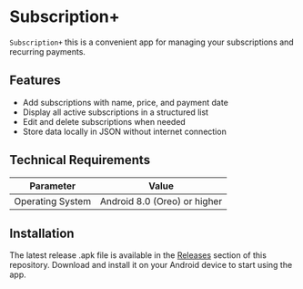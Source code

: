 # Subscription+

`Subscription+` this is a convenient app for managing your subscriptions and recurring payments.

## Features
- Add subscriptions with name, price, and payment date
- Display all active subscriptions in a structured list
- Edit and delete subscriptions when needed
- Store data locally in JSON without internet connection

## Technical Requirements
 | Parameter         | Value                     |
 |-------------------|---------------------------|
 | Operating System  | Android 8.0 (Oreo) or higher |

## Installation

The latest release .apk file is available in the [Releases](https://github.com/noneandundefined/SubscriptionsPlus/releases/tag/v1.0.0) section of this repository.
Download and install it on your Android device to start using the app.
